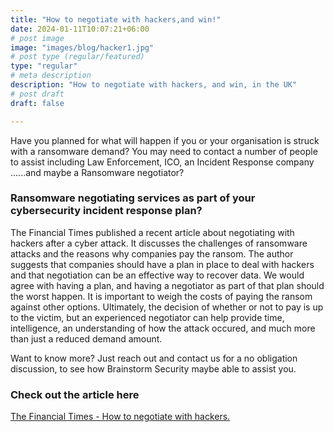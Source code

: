 ```yaml
---
title: "How to negotiate with hackers,and win!"
date: 2024-01-11T10:07:21+06:00
# post image
image: "images/blog/hacker1.jpg"
# post type (regular/featured)
type: "regular"
# meta description
description: "How to negotiate with hackers, and win, in the UK"
# post draft
draft: false

---
```



Have you planned for what will happen if you or your organisation is struck with a ransomware demand? You may need to contact a number of people to assist including Law Enforcement, ICO, an Incident Response company ......and maybe a Ransomware negotiator?

### Ransomware negotiating services as part of your cybersecurity incident response plan?

The Financial Times published a recent article about negotiating with hackers after a cyber attack. It discusses the challenges of ransomware attacks and the reasons why companies pay the ransom. The author suggests that companies should have a plan in place to deal with hackers and that negotiation can be an effective way to recover data. We would agree with having a plan, and having a negotiator as part of that plan should the worst happen. It is important to weigh the costs of paying the ransom against other options. Ultimately, the decision of whether or not to pay is up to the victim, but an experienced negotiator can help provide time, intelligence, an understanding of how the attack occured, and much  more than just a reduced demand amount.

Want to know more? Just reach out and contact us for a no obligation discussion, to see how Brainstorm Security maybe able to assist you.


### Check out the article here

[The Financial Times - How to negotiate with hackers.](https://www.ft.com/content/03806a9d-acbf-4f07-8c50-c78304368f46 )